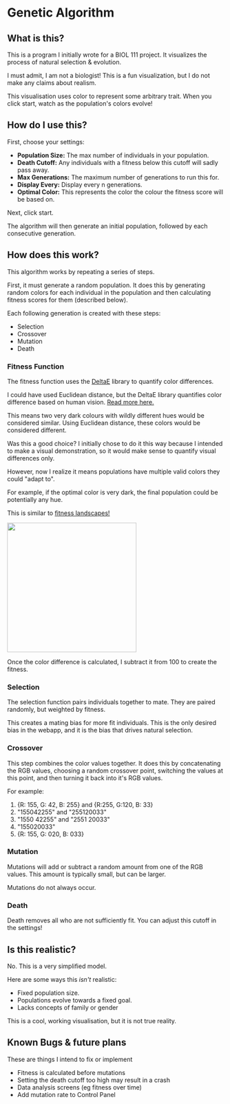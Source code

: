 # Genetic Algorithm  
## What is this?  

This is a program I initially wrote for a BIOL 111 project. It visualizes the process of natural selection & evolution.

I must admit, I am not a biologist! This is a fun visualization, but I do not make any claims about realism.

This visualisation uses color to represent some arbitrary trait. When you click start, watch as the population's colors evolve!

## How do I use this?  

First, choose your settings:

* __Population Size:__ The max number of individuals in your population. 
* __Death Cutoff:__ Any individuals with a fitness below this cutoff will sadly pass away.
* __Max Generations:__ The maximum number of generations to run this for.
* __Display Every:__ Display every n generations.
* __Optimal Color:__ This represents the color the colour the fitness score will be based on. 

Next, click start.

The algorithm will then generate an initial population, followed by each consecutive generation.

## How does this work?  

This algorithm works by repeating a series of steps.

First, it must generate a random population. It does this by generating random colors for each individual in the population and then calculating fitness scores for them (described below).

Each following generation is created with these steps:

* Selection
* Crossover
* Mutation
* Death

### Fitness Function

The fitness function uses the [DeltaE](http://zschuessler.github.io/DeltaE/) library to quantify color differences.

I could have used Euclidean distance, but the DeltaE library quantifies color difference based on human vision. [Read more here.](http://zschuessler.github.io/DeltaE/learn/)

This means two very dark colours with wildly different hues would be considered similar. Using Euclidean distance, these colors would be considered different.

Was this a good choice? I initially chose to do it this way because I intended to make a visual demonstration, so it would make sense to quantify visual differences only.

However, now I realize it means populations have multiple valid colors they could "adapt to".

For example, if the optimal color is very dark, the final population could be potentially any hue.

This is similar to [fitness landscapes!](https://en.wikipedia.org/wiki/Fitness_landscape)

<img src="https://upload.wikimedia.org/wikipedia/commons/f/fe/Visualization_of_a_population_evolving_in_a_static_fitness_landscape.gif" width="300px">  

Once the color difference is calculated, I subtract it from 100 to create the fitness. 

### Selection

The selection function pairs individuals together to mate. They are paired randomly, but weighted by fitness.

This creates a mating bias for more fit individuals. This is the only desired bias in the webapp, and it is the bias that drives natural selection.

### Crossover

This step combines the color values together. It does this by concatenating the RGB values, choosing a random crossover point, switching the values at this point, and then turning it back into it's RGB values.

For example:

1) {R: 155, G: 42, B: 255} and {R:255, G:120, B: 33}
2) "155042255" and "255120033"
3) "1550 42255" and "2551 20033"
4) "155020033"
5) {R: 155, G: 020, B: 033}

### Mutation

Mutations will add or subtract a random amount from one of the RGB values. This amount is typically small, but can be larger.

Mutations do not always occur.

### Death

Death removes all who are not sufficiently fit. You can adjust this cutoff in the settings! 

## Is this realistic?  

No. This is a very simplified model.

Here are some ways this _isn't_ realistic:

* Fixed population size.
* Populations evolve towards a fixed goal.
* Lacks concepts of family or gender


This is a cool, working visualisation, but it is not true reality.  

## Known Bugs & future plans  

These are things I intend to fix or implement

* Fitness is calculated before mutations
* Setting the death cutoff too high may result in a crash
* Data analysis screens (eg fitness over time)
* Add mutation rate to Control Panel
